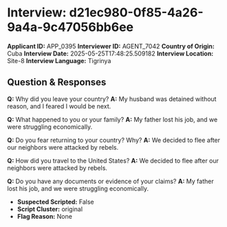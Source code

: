 # Interview: d21ec980-0f85-4a26-9a4a-9c47056bb6ee
**Applicant ID:** APP_0395
**Interviewer ID:** AGENT_7042
**Country of Origin:** Cuba
**Interview Date:** 2025-05-25T17:48:25.509182
**Interview Location:** Site-8
**Interview Language:** Tigrinya

## Question & Responses

**Q:** Why did you leave your country?
**A:** My husband was detained without reason, and I feared I would be next.

**Q:** What happened to you or your family?
**A:** My father lost his job, and we were struggling economically.

**Q:** Do you fear returning to your country? Why?
**A:** We decided to flee after our neighbors were attacked by rebels.

**Q:** How did you travel to the United States?
**A:** We decided to flee after our neighbors were attacked by rebels.

**Q:** Do you have any documents or evidence of your claims?
**A:** My father lost his job, and we were struggling economically.

- **Suspected Scripted:** False
- **Script Cluster:** original
- **Flag Reason:** None